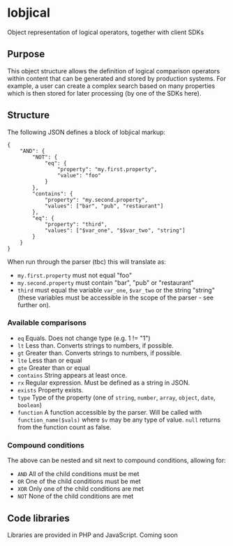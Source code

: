 # lobjical
Object representation of logical operators, together with client SDKs

## Purpose
This object structure allows the definition of logical comparison operators within content that can be generated and stored by production systems. For example, a user can create a complex search based on many properties which is then stored for later processing (by one of the SDKs here).

## Structure
The following JSON defines a block of lobjical markup:

```
{
	"AND": {
		"NOT": {
			"eq": {
				"property": "my.first.property",
				"value": "foo"
			}
		},
		"contains": {
			"property": "my.second.property",
			"values": ["bar", "pub", "restaurant"]
		},
		"eq": {
			"property": "third",
			"values": ["$var_one", "$$var_two", "string"]
		}
	}
}
```

When run through the parser (tbc) this will translate as:
- `my.first.property` must not equal "foo"
- `my.second.property` must contain "bar", "pub" or "restaurant"
- `third` must equal the variable `var_one`, `$var_two` or the string "string" (these variables must be accessible in the scope of the parser - see further on).

### Available comparisons
- `eq` Equals. Does not change type (e.g. 1 != "1")
- `lt` Less than. Converts strings to numbers, if possible.
- `gt` Greater than. Converts strings to numbers, if possible.
- `lte` Less than or equal
- `gte` Greater than or equal
- `contains` String appears at least once.
- `rx` Regular expression. Must be defined as a string in JSON.
- `exists` Property exists.
- `type` Type of the property (one of `string`, `number`, `array`, `object`, `date`, `boolean`)
- `function` A function accessible by the parser. Will be called with `function_name($vals)` where `$v` may be any type of value. `null` returns from the function count as false.

### Compound conditions
The above can be nested and sit next to compound conditions, allowing for:
- `AND` All of the child conditions must be met
- `OR` One of the child conditions must be met
- `XOR` Only one of the child conditions are met
- `NOT` None of the child conditions are met

## Code libraries
Libraries are provided in PHP and JavaScript. Coming soon
